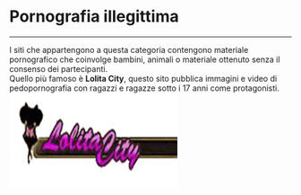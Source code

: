 # Pornografia illegittima
---
I siti che appartengono a questa categoria contengono materiale pornografico che coinvolge bambini, animali o materiale ottenuto senza il consenso dei partecipanti.<br/>
Quello più famoso è **Lolita City**, questo sito pubblica immagini e video di pedopornografia con ragazzi e ragazze sotto i 17 anni come protagonisti.
![](LolitaCityAnonymous.png)
